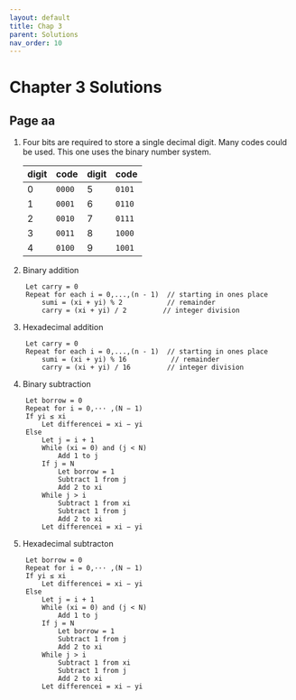 ```yaml
---
layout: default
title: Chap 3
parent: Solutions
nav_order: 10
---
```


# Chapter 3 Solutions

## Page aa
1. Four bits are required to store a single decimal digit.
   Many codes could be used. This one uses the binary number system.


    |digit| code |digit| code |
    |-----|------|-----|------|
    |  0  |`0000`|  5  |`0101`|
    |  1  |`0001`|  6  |`0110`|
    |  2  |`0010`|  7  |`0111`|
    |  3  |`0011`|  8  |`1000`|
    |  4  |`0100`|  9  |`1001`|

2. Binary addition
```
    Let carry = 0
    Repeat for each i = 0,...,(n - 1)  // starting in ones place
        sumi = (xi + yi) % 2           // remainder
        carry = (xi + yi) / 2         // integer division
```
3. Hexadecimal addition
```
    Let carry = 0
    Repeat for each i = 0,...,(n - 1)  // starting in ones place
        sumi = (xi + yi) % 16           // remainder
        carry = (xi + yi) / 16         // integer division
```
4. Binary subtraction
```
    Let borrow = 0
    Repeat for i = 0,··· ,(N − 1)
    If yi ≤ xi 
        Let differencei = xi − yi
    Else
        Let j = i + 1
        While (xi = 0) and (j < N)
            Add 1 to j
        If j = N
            Let borrow = 1
            Subtract 1 from j
            Add 2 to xi
        While j > i
            Subtract 1 from xi
            Subtract 1 from j
            Add 2 to xi
        Let differencei = xi − yi
```
5. Hexadecimal subtracton
```
    Let borrow = 0
    Repeat for i = 0,··· ,(N − 1)
    If yi ≤ xi 
        Let differencei = xi − yi
    Else
        Let j = i + 1
        While (xi = 0) and (j < N)
            Add 1 to j
        If j = N
            Let borrow = 1
            Subtract 1 from j
            Add 2 to xi
        While j > i
            Subtract 1 from xi
            Subtract 1 from j
            Add 2 to xi
        Let differencei = xi − yi
```
